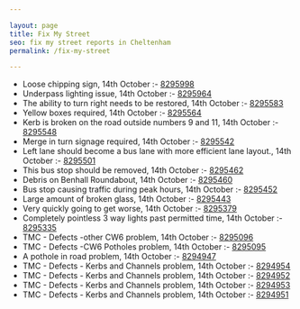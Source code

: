 ```yaml
---

layout: page
title: Fix My Street
seo: fix my street reports in Cheltenham
permalink: /fix-my-street

---
```


<!-- fix_marker starts -->

- Loose chipping sign, 14th October :- [8295998](https://www.fixmystreet.com/report/8295998)
- Underpass lighting issue, 14th October :- [8295964](https://www.fixmystreet.com/report/8295964)
- The ability to turn right needs to be restored, 14th October :- [8295583](https://www.fixmystreet.com/report/8295583)
- Yellow boxes required, 14th October :- [8295564](https://www.fixmystreet.com/report/8295564)
- Kerb is broken on the road outside numbers 9 and 11, 14th October :- [8295548](https://www.fixmystreet.com/report/8295548)
- Merge in turn signage required, 14th October :- [8295542](https://www.fixmystreet.com/report/8295542)
- Left lane should become a bus lane with more efficient lane layout., 14th October :- [8295501](https://www.fixmystreet.com/report/8295501)
- This bus stop should be removed, 14th October :- [8295462](https://www.fixmystreet.com/report/8295462)
- Debris on Benhall Roundabout, 14th October :- [8295460](https://www.fixmystreet.com/report/8295460)
- Bus stop causing traffic during peak hours, 14th October :- [8295452](https://www.fixmystreet.com/report/8295452)
- Large amount of broken glass, 14th October :- [8295443](https://www.fixmystreet.com/report/8295443)
- Very quickly going to get worse, 14th October :- [8295379](https://www.fixmystreet.com/report/8295379)
- Completely pointless 3 way lights past permitted time, 14th October :- [8295335](https://www.fixmystreet.com/report/8295335)
- TMC - Defects -other CW6 problem, 14th October :- [8295096](https://www.fixmystreet.com/report/8295096)
- TMC - Defects -CW6 Potholes  problem, 14th October :- [8295095](https://www.fixmystreet.com/report/8295095)
- A pothole in road problem, 14th October :- [8294947](https://www.fixmystreet.com/report/8294947)
- TMC - Defects - Kerbs and Channels problem, 14th October :- [8294954](https://www.fixmystreet.com/report/8294954)
- TMC - Defects - Kerbs and Channels problem, 14th October :- [8294952](https://www.fixmystreet.com/report/8294952)
- TMC - Defects - Kerbs and Channels problem, 14th October :- [8294953](https://www.fixmystreet.com/report/8294953)
- TMC - Defects - Kerbs and Channels problem, 14th October :- [8294951](https://www.fixmystreet.com/report/8294951)

<!-- fix_marker ends -->